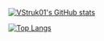 <!--
**vstruk01/vstruk01** is a ✨ _special_ ✨ repository because its `README.md` (this file) appears on your GitHub profile.

Here are some ideas to get you started:

- 🔭 I’m currently working on ...
- 🌱 I’m currently learning ...
- 👯 I’m looking to collaborate on ...
- 🤔 I’m looking for help with ...
- 💬 Ask me about ...
- 📫 How to reach me: ...
- 😄 Pronouns: ...
- ⚡ Fun fact: ...
-->

[![VStruk01's GitHub stats](https://github-readme-stats.vercel.app/api?username=vstruk01&count_private=true&show_icons=true&theme=dark)](https://github.com/vstruk01)

[![Top Langs](https://github-readme-stats.vercel.app/api/top-langs/?username=vstruk01&layout=compact)](https://github.com/vstruk01)
